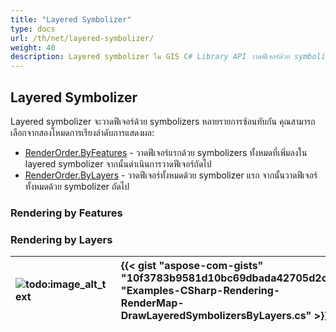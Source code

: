 ```yaml
---
title: "Layered Symbolizer"
type: docs
url: /th/net/layered-symbolizer/
weight: 40
description: Layered symbolizer ใน GIS C# Library API วาดฟีเจอร์ด้วย symbolizers หลายรายการซ้อนทับกัน โดยมีโหมดการเรียงลำดับการแสดงผลตามฟีเจอร์หรือเลเยอร์
---
```


## **Layered Symbolizer**
Layered symbolizer จะวาดฟีเจอร์ด้วย symbolizers หลายรายการซ้อนทับกัน คุณสามารถเลือกจากสองโหมดการเรียงลำดับการแสดงผล:

- [RenderOrder.ByFeatures](https://reference.aspose.com/gis/net/aspose.gis.rendering.symbolizers/renderingorder) - วาดฟีเจอร์แรกด้วย symbolizers ทั้งหมดที่เพิ่มลงใน layered symbolizer จากนั้นดำเนินการวาดฟีเจอร์ถัดไป
- [RenderOrder.ByLayers](https://reference.aspose.com/gis/net/aspose.gis.rendering.symbolizers/renderingorder) - วาดฟีเจอร์ทั้งหมดด้วย symbolizer แรก จากนั้นวาดฟีเจอร์ทั้งหมดด้วย symbolizer ถัดไป
### **Rendering by Features**

### **Rendering by Layers**


|![todo:image_alt_text](layered-symbolizer_1.png)|{{< gist "aspose-com-gists" "10f3783b9581d10bc69dbada42705d2c" "Examples-CSharp-Rendering-RenderMap-DrawLayeredSymbolizersByLayers.cs" >}}|
| :- | :- |
